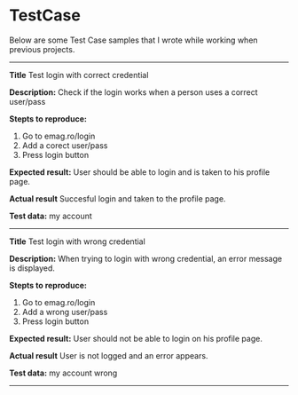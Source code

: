 # TestCase

Below are some Test Case samples that I wrote while working when previous projects.

-----------------
**Title**
Test login with correct credential

**Description:** 
Check if the login works when a person uses a correct user/pass

**Stepts to reproduce:**
1. Go to emag.ro/login
2. Add a corect user/pass
3. Press login button

**Expected result:**
User should be able to login and is taken to his profile page.

**Actual result**
Succesful login and taken to the profile page.

**Test data:**
my account

---------------------------------------------

**Title**
Test login with wrong credential

**Description:** 
When trying to login with wrong credential, an error message is displayed.

**Stepts to reproduce:**
1. Go to emag.ro/login
2. Add a wrong user/pass
3. Press login button

**Expected result:**
User should not be able to login on his profile page.

**Actual result**
User is not logged and an error appears.

**Test data:**
my account wrong

----------------------------------------------


